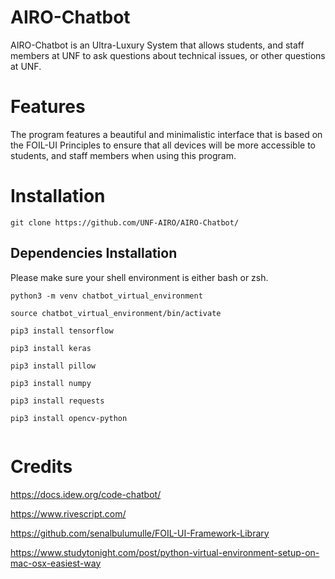 # AIRO-Chatbot
AIRO-Chatbot is an Ultra-Luxury System that allows students, and staff members at UNF to 
ask questions about technical issues, or other questions at UNF. 


# Features
The program features a beautiful and minimalistic interface that is based on the FOIL-UI Principles 
to ensure that all devices will be more accessible to students, and staff members when using 
this program.




# Installation
```
git clone https://github.com/UNF-AIRO/AIRO-Chatbot/
```


## Dependencies  Installation


Please make sure your shell environment is either bash or zsh.


```
python3 -m venv chatbot_virtual_environment

source chatbot_virtual_environment/bin/activate

pip3 install tensorflow

pip3 install keras

pip3 install pillow

pip3 install numpy

pip3 install requests

pip3 install opencv-python


```


# Credits 

https://docs.idew.org/code-chatbot/

https://www.rivescript.com/

https://github.com/senalbulumulle/FOIL-UI-Framework-Library

https://www.studytonight.com/post/python-virtual-environment-setup-on-mac-osx-easiest-way
